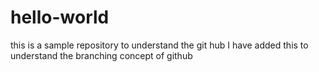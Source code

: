 # hello-world
this is a sample repository to understand the git hub
I have added this to understand the branching concept of github
